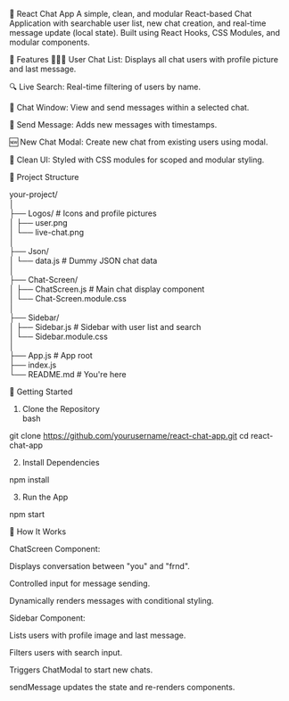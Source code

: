 💬 React Chat App
A simple, clean, and modular React-based Chat Application with searchable user list, new chat creation, and real-time message update (local state). Built using React Hooks, CSS Modules, and modular components.

🚀 Features
🧑‍🤝‍🧑 User Chat List: Displays all chat users with profile picture and last message.

🔍 Live Search: Real-time filtering of users by name.

💬 Chat Window: View and send messages within a selected chat.

📨 Send Message: Adds new messages with timestamps.

🆕 New Chat Modal: Create new chat from existing users using modal.

🎨 Clean UI: Styled with CSS modules for scoped and modular styling.

🧱 Project Structure

your-project/                                                                 
│                                                                             
├── Logos/                   # Icons and profile pictures                     
│   ├── user.png                                                              
│   └── live-chat.png                                                         
│                                                                             
├── Json/                                                                     
│   └── data.js              # Dummy JSON chat data                           
│                                                                             
├── Chat-Screen/                                                              
│   ├── ChatScreen.js        # Main chat display component                    
│   └── Chat-Screen.module.css                                                
│                                                                             
├── Sidebar/                                                                  
│   ├── Sidebar.js           # Sidebar with user list and search              
│   └── Sidebar.module.css                                                    
│                                                                             
├── App.js                   # App root                                       
├── index.js                                                                  
└── README.md                # You're here  


🧪 Getting Started         

1. Clone the Repository                                                                    
bash

git clone https://github.com/yourusername/react-chat-app.git
cd react-chat-app

2. Install Dependencies

npm install

3. Run the App

npm start

🧠 How It Works

ChatScreen Component:

Displays conversation between "you" and "frnd".

Controlled input for message sending.

Dynamically renders messages with conditional styling.

Sidebar Component:

Lists users with profile image and last message.

Filters users with search input.

Triggers ChatModal to start new chats.

sendMessage updates the state and re-renders components.

